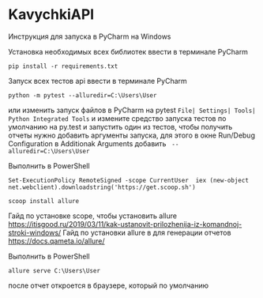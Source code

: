 # KavychkiAPI

Инструкция для запуска в PyCharm на Windows

Установка необходимых всех библиотек
ввести в терминале PyCharm
```
pip install -r requirements.txt
```
Запуск всех тестов api
ввести в терминале PyCharm
```
python -m pytest --alluredir=C:\Users\User
```

или изменить запуск файлов в PyCharm на pytest
```File| Settings| Tools| Python Integrated Tools``` и измените средство запуска тестов по умолчанию на py.test и запустить один из тестов,
чтобы получить отчеты нужно добавить аргументы запуска, для этого в окне Run/Debug Configuration в Additionak Arguments добавить ``` --alluredir=C:\Users\User```

Выполнить в PowerShell
```
Set-ExecutionPolicy RemoteSigned -scope CurrentUser  iex (new-object net.webclient).downloadstring('https://get.scoop.sh')
```
```
scoop install allure
```
Гайд по установке scope, чтобы установить allure
https://itisgood.ru/2019/03/11/kak-ustanovit-prilozhenija-iz-komandnoj-stroki-windows/
Гайд по установки allure в для генерации отчетов
https://docs.qameta.io/allure/

Выполнить в PowerShell
```
allure serve C:\Users\User
```
после отчет откроется в браузере, который по умолчанию
